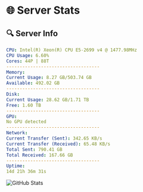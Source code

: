 # 🌐 Server Stats
## 🔍 Server Info
```yaml
CPU: Intel(R) Xeon(R) CPU E5-2699 v4 @ 1477.98MHz
CPU Usage: 6.60%
Cores: 44P | 88T
-----------------------------------
Memory:
Current Usage: 8.27 GB/503.74 GB
Available: 492.02 GB
-----------------------------------
Disk:
Current Usage: 28.62 GB/1.71 TB
Free: 1.60 TB
-----------------------------------
GPU:
No GPU detected
-----------------------------------
Network:
Current Transfer (Sent): 342.65 KB/s
Current Transfer (Received): 65.48 KB/s
Total Sent: 790.41 GB
Total Received: 167.66 GB
-----------------------------------
Uptime:
14d 21h 36m 31s
```
![GitHub Stats](https://img.shields.io/badge/Updated-2025-05-04_14:45:19-blue)